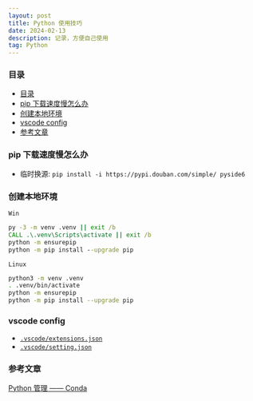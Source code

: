 ```yaml
---
layout: post
title: Python 使用技巧
date: 2024-02-13
description: 记录，方便自己使用
tag: Python
---
```


### 目录
- [目录](#目录)
- [pip 下载速度慢怎么办](#pip-下载速度慢怎么办)
- [创建本地环境](#创建本地环境)
- [vscode config](#vscode-config)
- [参考文章](#参考文章)

### pip 下载速度慢怎么办
- 临时换源: `pip install -i https://pypi.douban.com/simple/ pyside6`

### 创建本地环境
`Win`
```bat
py -3 -m venv .venv || exit /b
CALL .\.venv\Scripts\activate || exit /b
python -m ensurepip
python -m pip install --upgrade pip
```

`Linux`
```sh
python3 -m venv .venv
. .venv/bin/activate
python -m ensurepip
python -m pip install --upgrade pip
```

### vscode config
- [`.vscode/extensions.json`]()
- [`.vscode/setting.json`]()

### 参考文章
[Python 管理 —— Conda](https://zhuanlan.zhihu.com/p/638540652)